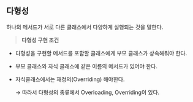 ## 다형성
하나의 메서드가 서로 다른 클래스에서 다양하게 실행되는 것을 말한다.

> **다형성 구현 조건**
> 
- 다형성을 구현할 메서드를 포함할 클래스에게 부모 클래스가 상속해줘야 한다.
- 부모 클래스와 자식 클래스에 같은 이름의 메서드가 있어야 한다.
- 자식클래스에서는 재정의(Overriding) 해야한다.
    
    → 따라서 다형성의 종류에서 Overloading, Overriding이 있다.
